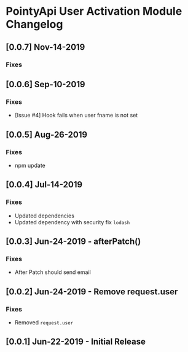 # PointyApi User Activation Module Changelog

## [0.0.7] Nov-14-2019

### Fixes

## [0.0.6] Sep-10-2019

### Fixes
- [Issue #4] Hook fails when user fname is not set

## [0.0.5] Aug-26-2019

### Fixes
- npm update

## [0.0.4] Jul-14-2019

### Fixes
- Updated dependencies
- Updated dependency with security fix `lodash`

## [0.0.3] Jun-24-2019 - afterPatch()

### Fixes
- After Patch should send email

## [0.0.2] Jun-24-2019 - Remove request.user

### Fixes
- Removed `request.user`

## [0.0.1] Jun-22-2019 - Initial Release
